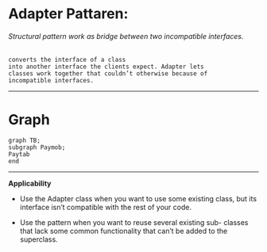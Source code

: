 # Adapter Pattaren: 
###### Structural pattern work as bridge between two incompatible interfaces.
    converts the interface of a class
    into another interface the clients expect. Adapter lets
    classes work together that couldn’t otherwise because of
    incompatible interfaces.

_____

# Graph

```mermaid
graph TB;
subgraph Paymob;
Paytab
end
```
-----------------------------------------
**Applicability**
* Use the Adapter class when you want to use some existing
   class, but its interface isn’t compatible with the rest of
   your code.


* Use the pattern when you want to reuse several existing sub-
   classes that lack some common functionality that can’t be
   added to the superclass.
